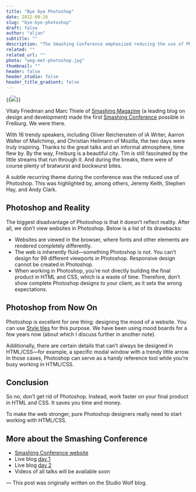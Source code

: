 ```yaml
---
title: "Bye bye Photoshop"
date: 2012-09-26
slug: "bye-bye-photoshop"
draft: false
author: "aljan"
subtitle: ""
description: "The Smashing Conference emphasized reducing the use of Photoshop in web design. The focus is on HTML/CSS for efficiency, while Photoshop remains useful for mood and details that are difficult to capture in code."
related: ""
related_url: ""
photo: "weg-met-photoshop.jpg"
thumbnail: ""
header: false
header_studio: false
header_title_gradient: false
---
```


{{<image src="weg-met-photoshop.jpg" caption="Admission ticket for Smashing Conference in Freiburg">}}

Vitaly Friedman and Marc Thiele of [Smashing Magazine](http://smashingmagazine.com/) (a leading blog on design and development) made the first [Smashing Conference](http://smashingconf.com/) possible in Freiburg. We were there.

With 16 trendy speakers, including Oliver Reichenstein of iA Writer, Aarron Walter of Mailchimp, and Christian Heilmann of Mozilla, the two days were truly inspiring. Thanks to the great talks and an informal atmosphere, time flew by. By the way, Freiburg is a beautiful city. Tim is still fascinated by the little streams that run through it. And during the breaks, there were of course plenty of bratwurst and bockwurst bites.

A subtle recurring theme during the conference was the reduced use of Photoshop. This was highlighted by, among others, Jeremy Keith, Stephen Hay, and Andy Clark.

## Photoshop and Reality

The biggest disadvantage of Photoshop is that it doesn’t reflect reality. After all, we don’t view websites in Photoshop. Below is a list of its drawbacks:

- Websites are viewed in the browser, where fonts and other elements are rendered completely differently.
- The web is inherently fluid—something Photoshop is not. You can’t design for 99 different viewports in Photoshop. Responsive design cannot be created in Photoshop.
- When working in Photoshop, you’re not directly building the final product in HTML and CSS, which is a waste of time. Therefore, don’t show complete Photoshop designs to your client, as it sets the wrong expectations.

## Photoshop from Now On

Photoshop is excellent for one thing: designing the mood of a website. You can use [Style tiles](http://styletil.es/) for this purpose. We have been using mood boards for a few years now (about which I discuss further in another note).

Additionally, there are certain details that can’t always be designed in HTML/CSS—for example, a specific modal window with a trendy little arrow. In those cases, Photoshop can serve as a handy reference tool while you’re busy working in HTML/CSS.

## Conclusion

So no, don’t get rid of Photoshop. Instead, work faster on your final product in HTML and CSS. It saves you time and money.

To make the web stronger, pure Photoshop designers really need to start working with HTML/CSS.

## More about the Smashing Conference

- [Smashing Conference website](http://smashingconf.com/)
- Live blog [day 1](http://www.smashingmagazine.com/2012/09/17/smashing-conference-liveblog-reporting-day-1/)
- Live blog [day 2](http://www.smashingmagazine.com/2012/09/18/smashing-conference-liveblog-day-2/)
- Videos of all talks will be available soon

— This post was originally written on the Studio Wolf blog.
